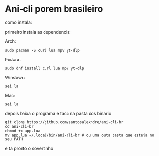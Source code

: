 # Ani-cli porem brasileiro

como instala:

primeiro instala as dependencia:

Arch:
```
sudo pacman -S curl lua mpv yt-dlp
```

Fedora:
```
sudo dnf install curl lua mpv yt-dlp
```

Windows:
```
sei la
```

Mac:
```
sei la
```

depois baixa o programa  e taca na pasta dos binario
```
git clone https://github.com/santosalexndre/ani-cli-br
cd ani-cli-br
chmod +x app.lua
mv app.lua ~/.local/bin/ani-cli-br # ou uma outa pasta que esteja no seu PATH
```

e ta pronto o sovertinho
